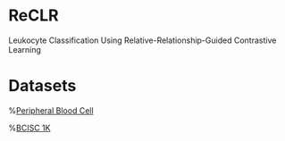 # ReCLR
 Leukocyte Classification Using Relative-Relationship-Guided Contrastive Learning

# Datasets
%[Peripheral Blood Cell](https://upcommons.upc.edu/handle/2117/386919)

%[BCISC 1K](https://onlinelibrary.wiley.com/doi/full/10.1002/jbio.201800488?casa_token=Ty3FnmjW58MAAAAA%3Aj7uCHu7Jk3tTUnUjnOA_NJomSAjQtfZm8Q0-W-Br1j7Sfvvg5aNlxoq8pspL4wY8Rd4Ds4GSY0UISpg)
